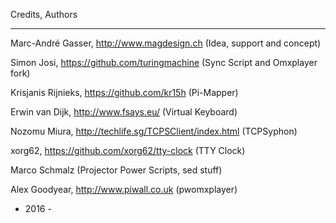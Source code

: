 Credits, Authors
****************

Marc-André Gasser, http://www.magdesign.ch                 (Idea, support and concept)

Simon Josi, https://github.com/turingmachine               (Sync Script and Omxplayer fork)

Krisjanis Rijnieks, https://github.com/kr15h               (Pi-Mapper)

Erwin van Dijk, http://www.fsays.eu/                       (Virtual Keyboard)

Nozomu Miura, http://techlife.sg/TCPSClient/index.html     (TCPSyphon)

xorg62, https://github.com/xorg62/tty-clock                (TTY Clock)

Marco Schmalz                                              (Projector Power Scripts, sed stuff)

Alex Goodyear, http://www.piwall.co.uk                     (pwomxplayer)

 
- 2016 -
